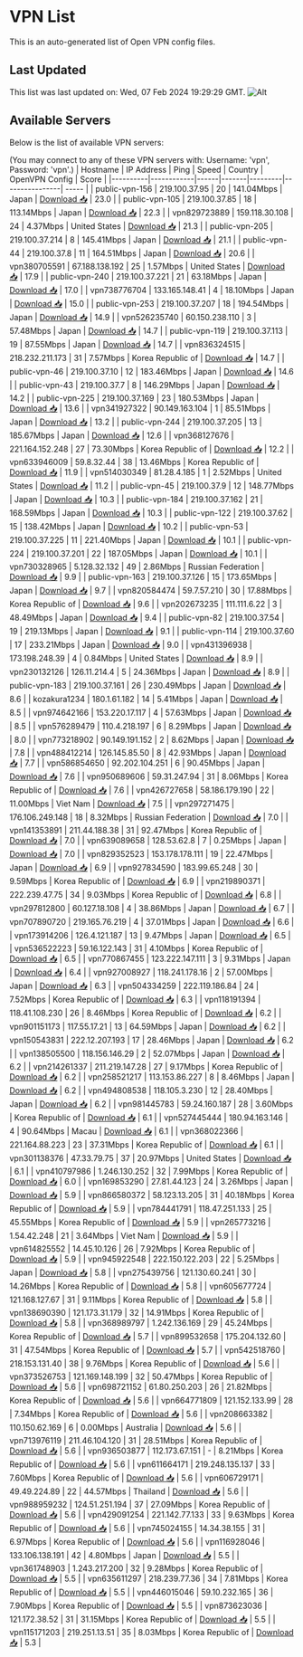 # VPN List

This is an auto-generated list of Open VPN config files.

## Last Updated

This list was last updated on: Wed, 07 Feb 2024 19:29:29 GMT.
![Alt](https://repobeats.axiom.co/api/embed/186b98318ef1479477931607c1ad7d823f12451f.svg "Repobeats analytics image")

## Available Servers

Below is the list of available VPN servers:

(You may connect to any of these VPN servers with: Username: 'vpn', Password: 'vpn'.)
| Hostname | IP Address | Ping | Speed | Country | OpenVPN Config | Score |
|----------|------------|------|-------|---------|----------------| ----- |
| public-vpn-156 | 219.100.37.95 | 20 | 141.04Mbps | Japan | [Download 📥](./configs/server_0_JP.ovpn) | 23.0 |
| public-vpn-105 | 219.100.37.85 | 18 | 113.14Mbps | Japan | [Download 📥](./configs/server_1_JP.ovpn) | 22.3 |
| vpn829723889 | 159.118.30.108 | 24 | 4.37Mbps | United States | [Download 📥](./configs/server_2_US.ovpn) | 21.3 |
| public-vpn-205 | 219.100.37.214 | 8 | 145.41Mbps | Japan | [Download 📥](./configs/server_3_JP.ovpn) | 21.1 |
| public-vpn-44 | 219.100.37.8 | 11 | 164.51Mbps | Japan | [Download 📥](./configs/server_4_JP.ovpn) | 20.6 |
| vpn380705591 | 67.188.138.192 | 25 | 1.57Mbps | United States | [Download 📥](./configs/server_5_US.ovpn) | 17.9 |
| public-vpn-240 | 219.100.37.221 | 21 | 63.18Mbps | Japan | [Download 📥](./configs/server_6_JP.ovpn) | 17.0 |
| vpn738776704 | 133.165.148.41 | 4 | 18.10Mbps | Japan | [Download 📥](./configs/server_7_JP.ovpn) | 15.0 |
| public-vpn-253 | 219.100.37.207 | 18 | 194.54Mbps | Japan | [Download 📥](./configs/server_8_JP.ovpn) | 14.9 |
| vpn526235740 | 60.150.238.110 | 3 | 57.48Mbps | Japan | [Download 📥](./configs/server_9_JP.ovpn) | 14.7 |
| public-vpn-119 | 219.100.37.113 | 19 | 87.55Mbps | Japan | [Download 📥](./configs/server_10_JP.ovpn) | 14.7 |
| vpn836324515 | 218.232.211.173 | 31 | 7.57Mbps | Korea Republic of | [Download 📥](./configs/server_11_KR.ovpn) | 14.7 |
| public-vpn-46 | 219.100.37.10 | 12 | 183.46Mbps | Japan | [Download 📥](./configs/server_12_JP.ovpn) | 14.6 |
| public-vpn-43 | 219.100.37.7 | 8 | 146.29Mbps | Japan | [Download 📥](./configs/server_13_JP.ovpn) | 14.2 |
| public-vpn-225 | 219.100.37.169 | 23 | 180.53Mbps | Japan | [Download 📥](./configs/server_14_JP.ovpn) | 13.6 |
| vpn341927322 | 90.149.163.104 | 1 | 85.51Mbps | Japan | [Download 📥](./configs/server_15_JP.ovpn) | 13.2 |
| public-vpn-244 | 219.100.37.205 | 13 | 185.67Mbps | Japan | [Download 📥](./configs/server_16_JP.ovpn) | 12.6 |
| vpn368127676 | 221.164.152.248 | 27 | 73.30Mbps | Korea Republic of | [Download 📥](./configs/server_17_KR.ovpn) | 12.2 |
| vpn633946009 | 59.8.32.44 | 38 | 13.46Mbps | Korea Republic of | [Download 📥](./configs/server_18_KR.ovpn) | 11.9 |
| vpn514030349 | 81.28.4.185 | 1 | 2.52Mbps | United States | [Download 📥](./configs/server_19_US.ovpn) | 11.2 |
| public-vpn-45 | 219.100.37.9 | 12 | 148.77Mbps | Japan | [Download 📥](./configs/server_20_JP.ovpn) | 10.3 |
| public-vpn-184 | 219.100.37.162 | 21 | 168.59Mbps | Japan | [Download 📥](./configs/server_21_JP.ovpn) | 10.3 |
| public-vpn-122 | 219.100.37.62 | 15 | 138.42Mbps | Japan | [Download 📥](./configs/server_22_JP.ovpn) | 10.2 |
| public-vpn-53 | 219.100.37.225 | 11 | 221.40Mbps | Japan | [Download 📥](./configs/server_23_JP.ovpn) | 10.1 |
| public-vpn-224 | 219.100.37.201 | 22 | 187.05Mbps | Japan | [Download 📥](./configs/server_24_JP.ovpn) | 10.1 |
| vpn730328965 | 5.128.32.132 | 49 | 2.86Mbps | Russian Federation | [Download 📥](./configs/server_25_RU.ovpn) | 9.9 |
| public-vpn-163 | 219.100.37.126 | 15 | 173.65Mbps | Japan | [Download 📥](./configs/server_26_JP.ovpn) | 9.7 |
| vpn820584474 | 59.7.57.210 | 30 | 17.88Mbps | Korea Republic of | [Download 📥](./configs/server_27_KR.ovpn) | 9.6 |
| vpn202673235 | 111.111.6.22 | 3 | 48.49Mbps | Japan | [Download 📥](./configs/server_28_JP.ovpn) | 9.4 |
| public-vpn-82 | 219.100.37.54 | 19 | 219.13Mbps | Japan | [Download 📥](./configs/server_29_JP.ovpn) | 9.1 |
| public-vpn-114 | 219.100.37.60 | 17 | 233.21Mbps | Japan | [Download 📥](./configs/server_30_JP.ovpn) | 9.0 |
| vpn431396938 | 173.198.248.39 | 4 | 0.84Mbps | United States | [Download 📥](./configs/server_31_US.ovpn) | 8.9 |
| vpn230132126 | 126.11.214.4 | 5 | 24.36Mbps | Japan | [Download 📥](./configs/server_32_JP.ovpn) | 8.9 |
| public-vpn-183 | 219.100.37.161 | 26 | 230.49Mbps | Japan | [Download 📥](./configs/server_33_JP.ovpn) | 8.6 |
| kozakura1234 | 180.1.61.182 | 14 | 5.41Mbps | Japan | [Download 📥](./configs/server_34_JP.ovpn) | 8.5 |
| vpn974642166 | 153.220.17.117 | 4 | 57.63Mbps | Japan | [Download 📥](./configs/server_35_JP.ovpn) | 8.5 |
| vpn576289479 | 110.4.218.197 | 6 | 8.29Mbps | Japan | [Download 📥](./configs/server_36_JP.ovpn) | 8.0 |
| vpn773218902 | 90.149.191.152 | 2 | 8.62Mbps | Japan | [Download 📥](./configs/server_37_JP.ovpn) | 7.8 |
| vpn488412214 | 126.145.85.50 | 8 | 42.93Mbps | Japan | [Download 📥](./configs/server_38_JP.ovpn) | 7.7 |
| vpn586854650 | 92.202.104.251 | 6 | 90.45Mbps | Japan | [Download 📥](./configs/server_39_JP.ovpn) | 7.6 |
| vpn950689606 | 59.31.247.94 | 31 | 8.06Mbps | Korea Republic of | [Download 📥](./configs/server_40_KR.ovpn) | 7.6 |
| vpn426727658 | 58.186.179.190 | 22 | 11.00Mbps | Viet Nam | [Download 📥](./configs/server_41_VN.ovpn) | 7.5 |
| vpn297271475 | 176.106.249.148 | 18 | 8.32Mbps | Russian Federation | [Download 📥](./configs/server_42_RU.ovpn) | 7.0 |
| vpn141353891 | 211.44.188.38 | 31 | 92.47Mbps | Korea Republic of | [Download 📥](./configs/server_43_KR.ovpn) | 7.0 |
| vpn639089658 | 128.53.62.8 | 7 | 0.25Mbps | Japan | [Download 📥](./configs/server_44_JP.ovpn) | 7.0 |
| vpn829352523 | 153.178.178.111 | 19 | 22.47Mbps | Japan | [Download 📥](./configs/server_45_JP.ovpn) | 6.9 |
| vpn927834590 | 183.99.65.248 | 30 | 9.59Mbps | Korea Republic of | [Download 📥](./configs/server_46_KR.ovpn) | 6.9 |
| vpn219890371 | 222.239.47.75 | 34 | 9.03Mbps | Korea Republic of | [Download 📥](./configs/server_47_KR.ovpn) | 6.8 |
| vpn297812800 | 60.127.18.108 | 4 | 38.86Mbps | Japan | [Download 📥](./configs/server_48_JP.ovpn) | 6.7 |
| vpn707890720 | 219.165.76.219 | 4 | 37.01Mbps | Japan | [Download 📥](./configs/server_49_JP.ovpn) | 6.6 |
| vpn173914206 | 126.4.121.187 | 13 | 9.47Mbps | Japan | [Download 📥](./configs/server_50_JP.ovpn) | 6.5 |
| vpn536522223 | 59.16.122.143 | 31 | 4.10Mbps | Korea Republic of | [Download 📥](./configs/server_51_KR.ovpn) | 6.5 |
| vpn770867455 | 123.222.147.111 | 3 | 9.31Mbps | Japan | [Download 📥](./configs/server_52_JP.ovpn) | 6.4 |
| vpn927008927 | 118.241.178.16 | 2 | 57.00Mbps | Japan | [Download 📥](./configs/server_53_JP.ovpn) | 6.3 |
| vpn504334259 | 222.119.186.84 | 24 | 7.52Mbps | Korea Republic of | [Download 📥](./configs/server_54_KR.ovpn) | 6.3 |
| vpn118191394 | 118.41.108.230 | 26 | 8.46Mbps | Korea Republic of | [Download 📥](./configs/server_55_KR.ovpn) | 6.2 |
| vpn901151173 | 117.55.17.21 | 13 | 64.59Mbps | Japan | [Download 📥](./configs/server_56_JP.ovpn) | 6.2 |
| vpn150543831 | 222.12.207.193 | 17 | 28.46Mbps | Japan | [Download 📥](./configs/server_57_JP.ovpn) | 6.2 |
| vpn138505500 | 118.156.146.29 | 2 | 52.07Mbps | Japan | [Download 📥](./configs/server_58_JP.ovpn) | 6.2 |
| vpn214261337 | 211.219.147.28 | 27 | 9.17Mbps | Korea Republic of | [Download 📥](./configs/server_59_KR.ovpn) | 6.2 |
| vpn258521217 | 113.153.86.227 | 8 | 8.46Mbps | Japan | [Download 📥](./configs/server_60_JP.ovpn) | 6.2 |
| vpn494808538 | 118.105.3.230 | 12 | 28.40Mbps | Japan | [Download 📥](./configs/server_61_JP.ovpn) | 6.2 |
| vpn981445783 | 59.24.160.187 | 28 | 3.60Mbps | Korea Republic of | [Download 📥](./configs/server_62_KR.ovpn) | 6.1 |
| vpn527445444 | 180.94.163.146 | 4 | 90.64Mbps | Macau | [Download 📥](./configs/server_63_MO.ovpn) | 6.1 |
| vpn368022366 | 221.164.88.223 | 23 | 37.31Mbps | Korea Republic of | [Download 📥](./configs/server_64_KR.ovpn) | 6.1 |
| vpn301138376 | 47.33.79.75 | 37 | 20.97Mbps | United States | [Download 📥](./configs/server_65_US.ovpn) | 6.1 |
| vpn410797986 | 1.246.130.252 | 32 | 7.99Mbps | Korea Republic of | [Download 📥](./configs/server_66_KR.ovpn) | 6.0 |
| vpn169853290 | 27.81.44.123 | 24 | 3.26Mbps | Japan | [Download 📥](./configs/server_67_JP.ovpn) | 5.9 |
| vpn866580372 | 58.123.13.205 | 31 | 40.18Mbps | Korea Republic of | [Download 📥](./configs/server_68_KR.ovpn) | 5.9 |
| vpn784441791 | 118.47.251.133 | 25 | 45.55Mbps | Korea Republic of | [Download 📥](./configs/server_69_KR.ovpn) | 5.9 |
| vpn265773216 | 1.54.42.248 | 21 | 3.64Mbps | Viet Nam | [Download 📥](./configs/server_70_VN.ovpn) | 5.9 |
| vpn614825552 | 14.45.10.126 | 26 | 7.92Mbps | Korea Republic of | [Download 📥](./configs/server_71_KR.ovpn) | 5.9 |
| vpn945922548 | 222.150.122.203 | 22 | 5.25Mbps | Japan | [Download 📥](./configs/server_72_JP.ovpn) | 5.8 |
| vpn275439756 | 121.130.60.241 | 30 | 14.26Mbps | Korea Republic of | [Download 📥](./configs/server_73_KR.ovpn) | 5.8 |
| vpn605677724 | 121.168.127.67 | 31 | 9.11Mbps | Korea Republic of | [Download 📥](./configs/server_74_KR.ovpn) | 5.8 |
| vpn138690390 | 121.173.31.179 | 32 | 14.91Mbps | Korea Republic of | [Download 📥](./configs/server_75_KR.ovpn) | 5.8 |
| vpn368989797 | 1.242.136.169 | 29 | 45.24Mbps | Korea Republic of | [Download 📥](./configs/server_76_KR.ovpn) | 5.7 |
| vpn899532658 | 175.204.132.60 | 31 | 47.54Mbps | Korea Republic of | [Download 📥](./configs/server_77_KR.ovpn) | 5.7 |
| vpn542518760 | 218.153.131.40 | 38 | 9.76Mbps | Korea Republic of | [Download 📥](./configs/server_78_KR.ovpn) | 5.6 |
| vpn373526753 | 121.169.148.199 | 32 | 50.47Mbps | Korea Republic of | [Download 📥](./configs/server_79_KR.ovpn) | 5.6 |
| vpn698721152 | 61.80.250.203 | 26 | 21.82Mbps | Korea Republic of | [Download 📥](./configs/server_80_KR.ovpn) | 5.6 |
| vpn664771809 | 121.152.133.99 | 28 | 7.34Mbps | Korea Republic of | [Download 📥](./configs/server_81_KR.ovpn) | 5.6 |
| vpn208663382 | 110.150.62.169 | 6 | 0.00Mbps | Australia | [Download 📥](./configs/server_82_AU.ovpn) | 5.6 |
| vpn713976119 | 211.46.104.120 | 31 | 28.51Mbps | Korea Republic of | [Download 📥](./configs/server_83_KR.ovpn) | 5.6 |
| vpn936503877 | 112.173.67.151 | - | 8.21Mbps | Korea Republic of | [Download 📥](./configs/server_84_KR.ovpn) | 5.6 |
| vpn611664171 | 219.248.135.137 | 33 | 7.60Mbps | Korea Republic of | [Download 📥](./configs/server_85_KR.ovpn) | 5.6 |
| vpn606729171 | 49.49.224.89 | 22 | 44.57Mbps | Thailand | [Download 📥](./configs/server_86_TH.ovpn) | 5.6 |
| vpn988959232 | 124.51.251.194 | 37 | 27.09Mbps | Korea Republic of | [Download 📥](./configs/server_87_KR.ovpn) | 5.6 |
| vpn429091254 | 221.142.77.133 | 33 | 9.63Mbps | Korea Republic of | [Download 📥](./configs/server_88_KR.ovpn) | 5.6 |
| vpn745024155 | 14.34.38.155 | 31 | 6.97Mbps | Korea Republic of | [Download 📥](./configs/server_89_KR.ovpn) | 5.6 |
| vpn116928046 | 133.106.138.191 | 42 | 4.80Mbps | Japan | [Download 📥](./configs/server_90_JP.ovpn) | 5.5 |
| vpn361748903 | 1.243.217.200 | 32 | 9.28Mbps | Korea Republic of | [Download 📥](./configs/server_91_KR.ovpn) | 5.5 |
| vpn635611297 | 218.239.77.36 | 34 | 7.81Mbps | Korea Republic of | [Download 📥](./configs/server_92_KR.ovpn) | 5.5 |
| vpn446015046 | 59.10.232.165 | 36 | 7.90Mbps | Korea Republic of | [Download 📥](./configs/server_93_KR.ovpn) | 5.5 |
| vpn873623036 | 121.172.38.52 | 31 | 31.15Mbps | Korea Republic of | [Download 📥](./configs/server_94_KR.ovpn) | 5.5 |
| vpn115171203 | 219.251.13.51 | 35 | 8.03Mbps | Korea Republic of | [Download 📥](./configs/server_95_KR.ovpn) | 5.3 |
